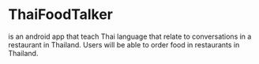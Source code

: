 # ThaiFoodTalker
 is an android app that teach Thai language that relate to conversations in a restaurant in Thailand. 
 Users will be able to order food in restaurants in Thailand. 
